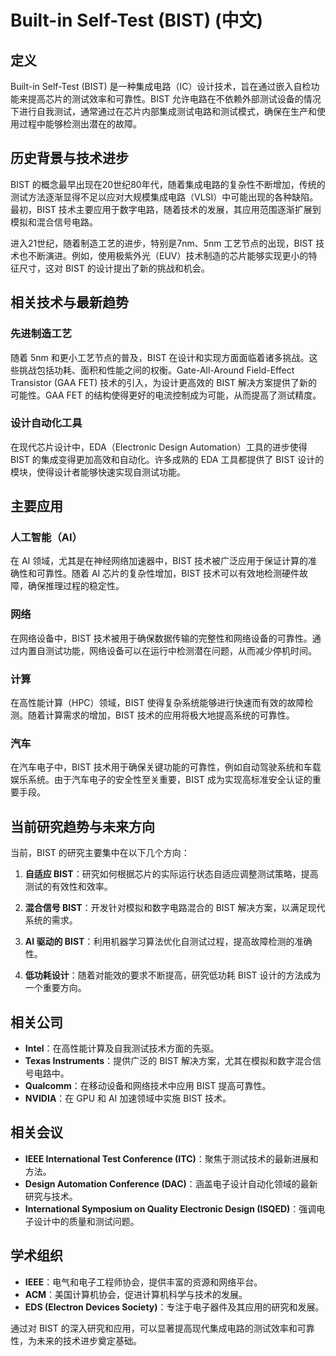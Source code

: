 # Built-in Self-Test (BIST) (中文)

## 定义

Built-in Self-Test (BIST) 是一种集成电路（IC）设计技术，旨在通过嵌入自检功能来提高芯片的测试效率和可靠性。BIST 允许电路在不依赖外部测试设备的情况下进行自我测试，通常通过在芯片内部集成测试电路和测试模式，确保在生产和使用过程中能够检测出潜在的故障。

## 历史背景与技术进步

BIST 的概念最早出现在20世纪80年代，随着集成电路的复杂性不断增加，传统的测试方法逐渐显得不足以应对大规模集成电路（VLSI）中可能出现的各种缺陷。最初，BIST 技术主要应用于数字电路，随着技术的发展，其应用范围逐渐扩展到模拟和混合信号电路。

进入21世纪，随着制造工艺的进步，特别是7nm、5nm 工艺节点的出现，BIST 技术也不断演进。例如，使用极紫外光（EUV）技术制造的芯片能够实现更小的特征尺寸，这对 BIST 的设计提出了新的挑战和机会。

## 相关技术与最新趋势

### 先进制造工艺

随着 5nm 和更小工艺节点的普及，BIST 在设计和实现方面面临着诸多挑战。这些挑战包括功耗、面积和性能之间的权衡。Gate-All-Around Field-Effect Transistor (GAA FET) 技术的引入，为设计更高效的 BIST 解决方案提供了新的可能性。GAA FET 的结构使得更好的电流控制成为可能，从而提高了测试精度。

### 设计自动化工具

在现代芯片设计中，EDA（Electronic Design Automation）工具的进步使得 BIST 的集成变得更加高效和自动化。许多成熟的 EDA 工具都提供了 BIST 设计的模块，使得设计者能够快速实现自测试功能。

## 主要应用

### 人工智能（AI）

在 AI 领域，尤其是在神经网络加速器中，BIST 技术被广泛应用于保证计算的准确性和可靠性。随着 AI 芯片的复杂性增加，BIST 技术可以有效地检测硬件故障，确保推理过程的稳定性。

### 网络

在网络设备中，BIST 技术被用于确保数据传输的完整性和网络设备的可靠性。通过内置自测试功能，网络设备可以在运行中检测潜在问题，从而减少停机时间。

### 计算

在高性能计算（HPC）领域，BIST 使得复杂系统能够进行快速而有效的故障检测。随着计算需求的增加，BIST 技术的应用将极大地提高系统的可靠性。

### 汽车

在汽车电子中，BIST 技术用于确保关键功能的可靠性，例如自动驾驶系统和车载娱乐系统。由于汽车电子的安全性至关重要，BIST 成为实现高标准安全认证的重要手段。

## 当前研究趋势与未来方向

当前，BIST 的研究主要集中在以下几个方向：

1. **自适应 BIST**：研究如何根据芯片的实际运行状态自适应调整测试策略，提高测试的有效性和效率。
   
2. **混合信号 BIST**：开发针对模拟和数字电路混合的 BIST 解决方案，以满足现代系统的需求。

3. **AI 驱动的 BIST**：利用机器学习算法优化自测试过程，提高故障检测的准确性。

4. **低功耗设计**：随着对能效的要求不断提高，研究低功耗 BIST 设计的方法成为一个重要方向。

## 相关公司

- **Intel**：在高性能计算及自我测试技术方面的先驱。
- **Texas Instruments**：提供广泛的 BIST 解决方案，尤其在模拟和数字混合信号电路中。
- **Qualcomm**：在移动设备和网络技术中应用 BIST 提高可靠性。
- **NVIDIA**：在 GPU 和 AI 加速领域中实施 BIST 技术。
  
## 相关会议

- **IEEE International Test Conference (ITC)**：聚焦于测试技术的最新进展和方法。
- **Design Automation Conference (DAC)**：涵盖电子设计自动化领域的最新研究与技术。
- **International Symposium on Quality Electronic Design (ISQED)**：强调电子设计中的质量和测试问题。

## 学术组织

- **IEEE**：电气和电子工程师协会，提供丰富的资源和网络平台。
- **ACM**：美国计算机协会，促进计算机科学与技术的发展。
- **EDS (Electron Devices Society)**：专注于电子器件及其应用的研究和发展。

通过对 BIST 的深入研究和应用，可以显著提高现代集成电路的测试效率和可靠性，为未来的技术进步奠定基础。